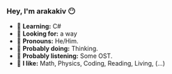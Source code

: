 ### Hey, I'm arakakiv 😶

- 💭 **Learning:** C#
- 💭 **Looking for:** a way
- 💭 **Pronouns:** He/Him.
- 💭 **Probably doing:** Thinking.
- 💭 **Probably listening:** Some OST.
- 💭 **I like:** Math, Physics, Coding, Reading, Living, (...)
